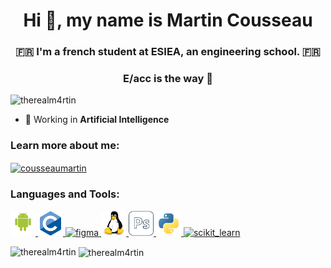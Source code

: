 <h1 align="center">Hi 🥳, my name is Martin Cousseau</h1>
<h3 align="center">🇫🇷 I'm a french student at ESIEA, an engineering school. 🇫🇷</h3>
<h3 align="center"> E/acc is the way 🫡 </h3>

<p align="left"> <img src="https://komarev.com/ghpvc/?username=therealm4rtin&label=Profile%20views&color=0e75b6&style=flat" alt="therealm4rtin" /> </p>

- 🔭 Working in **Artificial Intelligence**

<h3 align="left">Learn more about me:</h3>
<p align="left">
<a href="https://linkedin.com/in/cousseaumartin" target="blank"><img align="center" src="https://raw.githubusercontent.com/rahuldkjain/github-profile-readme-generator/master/src/images/icons/Social/linked-in-alt.svg" alt="cousseaumartin" height="30" width="40" /></a>
</p>

<h3 align="left">Languages and Tools:</h3>
<p align="left"> <a href="https://developer.android.com" target="_blank" rel="noreferrer"> <img src="https://raw.githubusercontent.com/devicons/devicon/master/icons/android/android-original-wordmark.svg" alt="android" width="40" height="40"/> </a> <a href="https://www.cprogramming.com/" target="_blank" rel="noreferrer"> <img src="https://raw.githubusercontent.com/devicons/devicon/master/icons/c/c-original.svg" alt="c" width="40" height="40"/> </a> <a href="https://www.figma.com/" target="_blank" rel="noreferrer"> <img src="https://www.vectorlogo.zone/logos/figma/figma-icon.svg" alt="figma" width="40" height="40"/> </a> <a href="https://www.linux.org/" target="_blank" rel="noreferrer"> <img src="https://raw.githubusercontent.com/devicons/devicon/master/icons/linux/linux-original.svg" alt="linux" width="40" height="40"/> </a> <a href="https://www.photoshop.com/en" target="_blank" rel="noreferrer"> <img src="https://raw.githubusercontent.com/devicons/devicon/master/icons/photoshop/photoshop-line.svg" alt="photoshop" width="40" height="40"/> </a> <a href="https://www.python.org" target="_blank" rel="noreferrer"> <img src="https://raw.githubusercontent.com/devicons/devicon/master/icons/python/python-original.svg" alt="python" width="40" height="40"/> </a> <a href="https://scikit-learn.org/" target="_blank" rel="noreferrer"> <img src="https://upload.wikimedia.org/wikipedia/commons/0/05/Scikit_learn_logo_small.svg" alt="scikit_learn" width="40" height="40"/> </a> </p>

<p><img align="left" src="https://github-readme-stats.vercel.app/api/top-langs?username=therealm4rtin&show_icons=true&locale=en&layout=compact" alt="therealm4rtin" /></p>

<p>&nbsp;<img align="center" src="https://github-readme-stats.vercel.app/api?username=therealm4rtin&show_icons=true&locale=en" alt="therealm4rtin" /></p>

